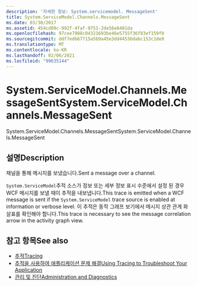```yaml
---
description: '자세한 정보: System.servicemodel. MessageSent'
title: System.ServiceModel.Channels.MessageSent
ms.date: 03/30/2017
ms.assetid: 454cd09c-992f-4faf-9751-2de56e6401da
ms.openlocfilehash: 97cee7988c04321693be46e5755f36f83ef159f0
ms.sourcegitcommit: ddf7edb67715a5b9a45e3dd44536dabc153c1de0
ms.translationtype: MT
ms.contentlocale: ko-KR
ms.lasthandoff: 02/06/2021
ms.locfileid: "99635144"
---
```

# <a name="systemservicemodelchannelsmessagesent"></a><span data-ttu-id="fb20d-103">System.ServiceModel.Channels.MessageSent</span><span class="sxs-lookup"><span data-stu-id="fb20d-103">System.ServiceModel.Channels.MessageSent</span></span>

<span data-ttu-id="fb20d-104">System.ServiceModel.Channels.MessageSent</span><span class="sxs-lookup"><span data-stu-id="fb20d-104">System.ServiceModel.Channels.MessageSent</span></span>  
  
## <a name="description"></a><span data-ttu-id="fb20d-105">설명</span><span class="sxs-lookup"><span data-stu-id="fb20d-105">Description</span></span>  

 <span data-ttu-id="fb20d-106">채널을 통해 메시지를 보냈습니다.</span><span class="sxs-lookup"><span data-stu-id="fb20d-106">Sent a message over a channel.</span></span>  
  
 <span data-ttu-id="fb20d-107">`System.ServiceModel`추적 소스가 정보 또는 세부 정보 표시 수준에서 설정 된 경우 WCF 메시지를 보낼 때이 추적을 내보냅니다.</span><span class="sxs-lookup"><span data-stu-id="fb20d-107">This trace is emitted when a WCF message is sent if the `System.ServiceModel` trace source is enabled at information or verbose level.</span></span> <span data-ttu-id="fb20d-108">이 추적은 동작 그래프 보기에서 메시지 상관 관계 화살표를 확인해야 합니다.</span><span class="sxs-lookup"><span data-stu-id="fb20d-108">This trace is necessary to see the message correlation arrow in the activity graph view.</span></span>  
  
## <a name="see-also"></a><span data-ttu-id="fb20d-109">참고 항목</span><span class="sxs-lookup"><span data-stu-id="fb20d-109">See also</span></span>

- [<span data-ttu-id="fb20d-110">추적</span><span class="sxs-lookup"><span data-stu-id="fb20d-110">Tracing</span></span>](index.md)
- [<span data-ttu-id="fb20d-111">추적을 사용하여 애플리케이션 문제 해결</span><span class="sxs-lookup"><span data-stu-id="fb20d-111">Using Tracing to Troubleshoot Your Application</span></span>](using-tracing-to-troubleshoot-your-application.md)
- [<span data-ttu-id="fb20d-112">관리 및 진단</span><span class="sxs-lookup"><span data-stu-id="fb20d-112">Administration and Diagnostics</span></span>](../index.md)
